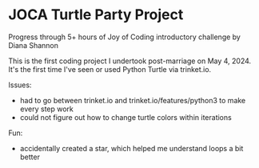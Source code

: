 # JOCA Turtle Party Project
Progress through 5+ hours of Joy of Coding introductory challenge
by Diana Shannon 

This is the first coding project I undertook post-marriage on May 4, 2024. It's the first time I've seen or used Python Turtle via trinket.io.

Issues: 
* had to go between trinket.io and trinket.io/features/python3 to make every step work
* could not figure out how to change turtle colors within iterations

Fun:
* accidentally created a star, which helped me understand loops a bit better


